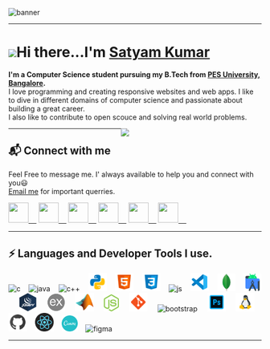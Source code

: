 <img src='https://github.com/satyamksharma/my_personal_site/blob/main/images/SATYAM%20KUMAR%20(1).png' alt="banner"></img>
<hr></hr>

# <img src="https://media.giphy.com/media/26gslMAdctNhu6YnK/giphy.gif" width="50">Hi there...I'm <a href = "https://linkedin.com/in/satyamksharma">Satyam Kumar</a>



<b>I'm a Computer Science student pursuing my B.Tech from [PES University, Bangalore](https://www.pes.edu).</b><br>
I love programming and creating responsive websites and web apps. I like to dive in different domains of computer science and passionate about building a great career.<br>
I also like to contribute to open scouce and solving real world problems.

<img align='right' src="https://media.giphy.com/media/jdPMeyv9rn0hZHh8n9/giphy.gif" width="280">

<hr></hr>

## 📬 Connect with me
Feel Free to message me. I' always available to help you and connect with you😃<br>
<a href = "mailto:ksatyam433@gmail.com">Email me</a> for important querries. <br>
<p align = "justify">
 <a href = "https://www.linkedin.com/in/satyamksharma/"><img src = "https://github.com/gauravghongde/social-icons/blob/master/PNG/Color/LinkedIN.png" height = 40 width = 40/>&nbsp&nbsp&nbsp&nbsp</a>
 <a href = "https://www.facebook.com/Satyamkumar9980/"><img src = "https://github.com/gauravghongde/social-icons/blob/master/PNG/Color/Facebook.png" height = 40 width = 40/>&nbsp&nbsp&nbsp&nbsp</a>
 <a href = "https://instagram.com/satyaa___/"><img src = "https://github.com/gauravghongde/social-icons/blob/master/SVG/Color/Instagram.svg" height = 40 width = 40/>&nbsp&nbsp&nbsp&nbsp</a>
 <a href = "https://t.me/satya_2331"><img src = "https://github.com/gauravghongde/social-icons/blob/master/PNG/Color/Telegram.png" height = 40 width = 40/>&nbsp&nbsp&nbsp&nbsp</a>
 <a href = "https://discordapp.com/Satya#6932"><img src = "https://github.com/gauravghongde/social-icons/blob/master/PNG/Color/Discord.png" height = 40 width = 40/>&nbsp&nbsp&nbsp&nbsp</a>
 <a href = "https://twitter.com/SatyamK51033858"><img src = "https://github.com/gauravghongde/social-icons/blob/master/PNG/Color/Twitter.png" height = 40 width = 40/>&nbsp&nbsp&nbsp&nbsp</a>
</p>

<hr></hr>

## ⚡ Languages and Developer Tools I use.

<p align="justify">
 <img src="https://github.com/get-icon/geticon/blob/master/icons/c.svg" alt="c" height = 37, width = 37/>&nbsp&nbsp&nbsp
 <img src="https://github.com/get-icon/geticon/blob/master/icons/java.svg" alt="java" height = 40, width = 40/>&nbsp&nbsp&nbsp
 <img src="https://github.com/get-icon/geticon/blob/master/icons/c-plusplus.svg" alt="c++" height = 37, width = 37/>&nbsp&nbsp&nbsp
 <img src="https://github.com/SarthakSKumar/SarthakSKumar/blob/main/Assets/Tech%20Stack/Python.png" alt="python" height = 37, width = 37/>&nbsp&nbsp&nbsp
 <img src="https://github.com/SarthakSKumar/SarthakSKumar/blob/main/Assets/Tech%20Stack/Html5.png" alt="html-5" height = 37, width = 37/>&nbsp&nbsp&nbsp
 <img src="https://github.com/SarthakSKumar/SarthakSKumar/blob/main/Assets/Tech%20Stack/Css.png" alt="css" height = 37, width = 37/>&nbsp&nbsp&nbsp
 <img src="https://github.com/get-icon/geticon/blob/master/icons/javascript.svg" alt="js" height = 37, width = 37/>&nbsp&nbsp&nbsp
 <img src="https://github.com/SarthakSKumar/SarthakSKumar/blob/main/Assets/Tech%20Stack/VSCode.png" alt="vs-code" height = 37, width = 37/>&nbsp&nbsp&nbsp
 <img src="https://github.com/SarthakSKumar/SarthakSKumar/blob/main/Assets/Tech%20Stack/MongoDB.png" alt="mongoDB" height = 36, width = 36/>&nbsp&nbsp&nbsp
 <img src="https://github.com/SarthakSKumar/SarthakSKumar/blob/main/Assets/Tech%20Stack/Android%20Studio.png" alt="android-studio" height = 36, width = 36/>&nbsp&nbsp&nbsp
 <img src="https://github.com/SarthakSKumar/SarthakSKumar/blob/main/Assets/Tech%20Stack/jquery.png" alt="jquery" height = 37, width = 37/>&nbsp&nbsp&nbsp
 <img src="https://github.com/SarthakSKumar/SarthakSKumar/blob/main/Assets/Tech%20Stack/expressjs.png" alt="expressjs" height = 36, width = 36/>&nbsp&nbsp&nbsp
 <img src="https://github.com/SarthakSKumar/SarthakSKumar/blob/main/Assets/Tech%20Stack/Matlab.png" alt="matlab" height = 37, width = 37/>&nbsp&nbsp&nbsp
 <img src="https://github.com/SarthakSKumar/SarthakSKumar/blob/main/Assets/Tech%20Stack/NodeJS.png" alt="nodejs" height = 34, width = 30/>&nbsp&nbsp&nbsp
 <img src="https://github.com/SarthakSKumar/SarthakSKumar/blob/main/Assets/Tech%20Stack/Git.png" alt="git" height = 37, width = 37/>&nbsp&nbsp&nbsp
 <img src="https://github.com/get-icon/geticon/blob/master/icons/bootstrap.svg" alt="bootstrap" height = 37, width = 37/>&nbsp&nbsp&nbsp
 <img src="https://github.com/SarthakSKumar/SarthakSKumar/blob/main/Assets/Tech%20Stack/Photoshop.png" alt="photoshop" height = 37, width = 37/>&nbsp&nbsp&nbsp
 <img src="https://github.com/SarthakSKumar/SarthakSKumar/blob/main/Assets/Tech%20Stack/Linux.png" alt="linux" height = 37, width = 37/>&nbsp&nbsp&nbsp
 <img src="https://github.com/SarthakSKumar/SarthakSKumar/blob/main/Assets/Tech%20Stack/Github.png" alt="github" height = 37, width = 37/>&nbsp&nbsp&nbsp
 <img src="https://github.com/SarthakSKumar/SarthakSKumar/blob/main/Assets/Tech%20Stack/ReactJS.png" alt="reactjs" height = 37, width = 37/>&nbsp&nbsp&nbsp
 <img src="https://github.com/SarthakSKumar/SarthakSKumar/blob/main/Assets/Tech%20Stack/Canva.png" alt="canva" height = 32, width = 32/>&nbsp&nbsp&nbsp
 <img src="https://www.vectorlogo.zone/logos/figma/figma-icon.svg" alt="figma" width="37" height="29"/>&nbsp&nbsp&nbsp
</p>

<hr></hr>
